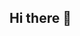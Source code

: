 ## Hi there 👋

<!--
**MidoriYueYin/MidoriYueYin** is a ✨ _special_ ✨ repository because its `README.md` (this file) appears on your GitHub profile.

Here are some ideas to get you started:

- 🔭 I’m currently a first-year PhD student in linguistics at Ohio State University.
- 🌱 I’m currently learning computational linguistics and phonology.
- 📫 How to reach me: yin.1007@buckeyemail.osu.edu
- 😄 Pronouns: she/her/hers.
